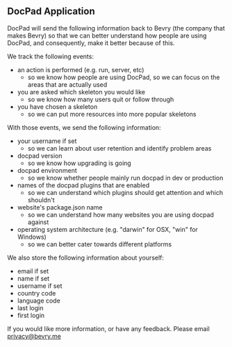 ## DocPad Application

DocPad will send the following information back to Bevry (the company that makes Bevry) so that we can better understand how people are using DocPad, and consequently, make it better because of this.

We track the following events:
- an action is performed (e.g. run, server, etc)
	- so we know how people are using DocPad, so we can focus on the areas that are actually used
- you are asked which skeleton you would like
	- so we know how many users quit or follow through
- you have chosen a skeleton
	- so we can put more resources into more popular skeletons

With those events, we send the following information:
- your username if set
	- so we can learn about user retention and identify problem areas
- docpad version
	- so we know how upgrading is going
- docpad environment
	- so we know whether people mainly run docpad in dev or production
- names of the docpad plugins that are enabled
	- so we can understand which plugins should get attention and which shouldn't
- website's package.json name
	- so we can understand how many websites you are using docpad against
- operating system architecture (e.g. "darwin" for OSX, "win" for Windows)
	- so we can better cater towards different platforms

We also store the following information about yourself:
- email if set
- name if set
- username if set
- country code
- language code
- last login
- first login

If you would like more information, or have any feedback. Please email privacy@bevry.me